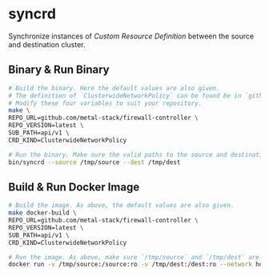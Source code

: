 # syncrd

Synchronize instances of *Custom Resource Definition* between the source and destination cluster.

## Binary & Run Binary

```bash
# Build the binary. Here the default values are also given.
# The definition of `ClusterwideNetworkPolicy` can be found be in `github.com/metal-stack/firewall-controller/api/v1`.
# Modify these four variables to suit your repository.
make \
REPO_URL=github.com/metal-stack/firewall-controller \
REPO_VERSION=latest \
SUB_PATH=api/v1 \
CRD_KIND=ClusterwideNetworkPolicy

# Run the binary. Make sure the valid paths to the source and destination clusters are given.
bin/syncrd --source /tmp/source --dest /tmp/dest
```

## Build & Run Docker Image

```bash
# Build the image. As above, the default values are also given.
make docker-build \
REPO_URL=github.com/metal-stack/firewall-controller \
REPO_VERSION=latest \
SUB_PATH=api/v1 \
CRD_KIND=ClusterwideNetworkPolicy

# Run the image. As above, make sure `/tmp/source` and `/tmp/dest` are valid paths.
docker run -v /tmp/source:/source:ro -v /tmp/dest:/dest:ro --network host ghcr.io/metal-stack/syncrd:latest
```
